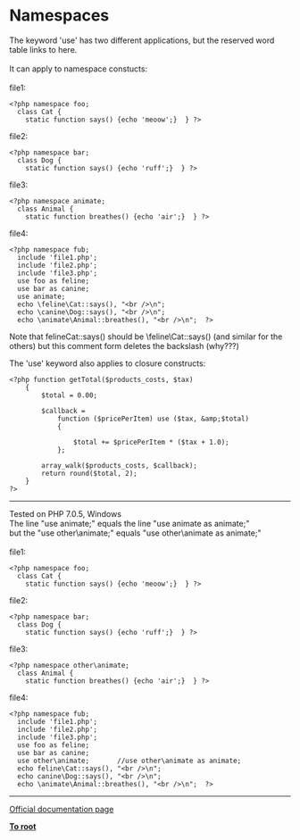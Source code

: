 # Namespaces



The keyword &apos;use&apos; has two different applications, but the reserved word table links to here.<br><br>It can apply to namespace constucts:<br><br>file1:<br>

```
<?php namespace foo;
  class Cat { 
    static function says() {echo 'meoow';}  } ?>
```


file2:


```
<?php namespace bar;
  class Dog {
    static function says() {echo 'ruff';}  } ?>
```


file3:


```
<?php namespace animate;
  class Animal {
    static function breathes() {echo 'air';}  } ?>
```


file4:


```
<?php namespace fub;
  include 'file1.php';
  include 'file2.php';
  include 'file3.php';
  use foo as feline;
  use bar as canine;
  use animate;
  echo \feline\Cat::says(), "<br />\n";
  echo \canine\Dog::says(), "<br />\n";
  echo \animate\Animal::breathes(), "<br />\n";  ?>
```


Note that 
felineCat::says()
should be
\feline\Cat::says()
(and similar for the others)
but this comment form deletes the backslash (why???) 

The 'use' keyword also applies to closure constructs:



```
<?php function getTotal($products_costs, $tax)
    {
        $total = 0.00;
        
        $callback =
            function ($pricePerItem) use ($tax, &amp;$total)
            {
                
                $total += $pricePerItem * ($tax + 1.0);
            };
        
        array_walk($products_costs, $callback);
        return round($total, 2);
    }
?>
```
  

---

Tested on PHP 7.0.5, Windows<br>The line "use animate;" equals the line "use animate as animate;"<br>but the "use other\animate;" equals "use other\animate as animate;"<br><br>file1:<br>

```
<?php namespace foo;
  class Cat { 
    static function says() {echo 'meoow';}  } ?>
```


file2:


```
<?php namespace bar;
  class Dog {
    static function says() {echo 'ruff';}  } ?>
```


file3:


```
<?php namespace other\animate;
  class Animal {
    static function breathes() {echo 'air';}  } ?>
```


file4:


```
<?php namespace fub;
  include 'file1.php';
  include 'file2.php';
  include 'file3.php';
  use foo as feline;
  use bar as canine;
  use other\animate;       //use other\animate as animate;
  echo feline\Cat::says(), "<br />\n";
  echo canine\Dog::says(), "<br />\n";
  echo \animate\Animal::breathes(), "<br />\n";  ?>
```
  

---

[Official documentation page](https://www.php.net/manual/en/language.namespaces.php)

**[To root](/README.md)**